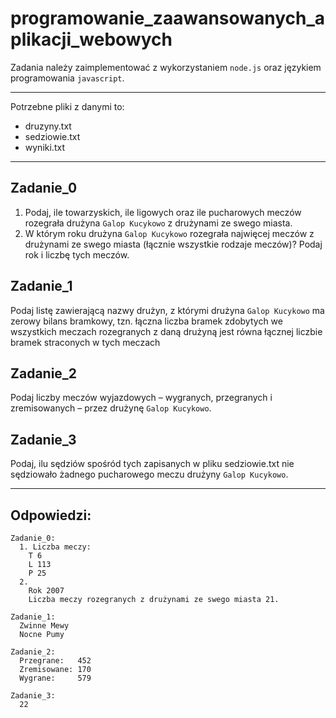 # programowanie_zaawansowanych_aplikacji_webowych

Zadania należy zaimplementować z wykorzystaniem `node.js` oraz językiem programowania `javascript`.

---

Potrzebne pliki z danymi to:
- druzyny.txt
- sedziowie.txt
- wyniki.txt

---

## Zadanie_0
1. Podaj, ile towarzyskich, ile ligowych oraz ile pucharowych meczów rozegrała drużyna `Galop Kucykowo` z drużynami ze swego miasta.
1. W którym roku drużyna `Galop Kucykowo` rozegrała najwięcej meczów z drużynami ze swego miasta (łącznie wszystkie rodzaje meczów)? Podaj rok i liczbę tych meczów.

## Zadanie_1
Podaj listę zawierającą nazwy drużyn, z którymi drużyna `Galop Kucykowo` ma zerowy bilans bramkowy, tzn. łączna liczba bramek zdobytych we wszystkich meczach rozegranych z daną drużyną jest równa łącznej liczbie bramek straconych w tych meczach

## Zadanie_2 
Podaj liczby meczów wyjazdowych – wygranych, przegranych i zremisowanych – przez drużynę `Galop Kucykowo`.

## Zadanie_3
Podaj, ilu sędziów spośród tych zapisanych w pliku sedziowie.txt nie sędziowało żadnego pucharowego meczu drużyny `Galop Kucykowo`.

---

## Odpowiedzi:
```
Zadanie_0:
  1. Liczba meczy:
    T 6
    L 113
    P 25
  2.
    Rok 2007
    Liczba meczy rozegranych z drużynami ze swego miasta 21.

Zadanie_1:
  Zwinne Mewy
  Nocne Pumy

Zadanie_2:
  Przegrane:   452
  Zremisowane: 170
  Wygrane:     579

Zadanie_3:
  22
```
